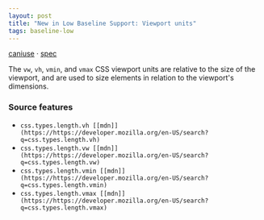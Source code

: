 ```yaml
---
layout: post
title: "New in Low Baseline Support: Viewport units"
tags: baseline-low
---
```


[caniuse](https://caniuse.com/?search=viewport-units) · [spec](https://drafts.csswg.org/css-values-4/#viewport-relative-lengths)

The `vw`, `vh`, `vmin`, and `vmax` CSS viewport units are relative to the size of the viewport, and are used to size elements in relation to the viewport's dimensions.

### Source features

- ``css.types.length.vh [[mdn]](https://https://developer.mozilla.org/en-US/search?q=css.types.length.vh)``
- ``css.types.length.vw [[mdn]](https://https://developer.mozilla.org/en-US/search?q=css.types.length.vw)``
- ``css.types.length.vmin [[mdn]](https://https://developer.mozilla.org/en-US/search?q=css.types.length.vmin)``
- ``css.types.length.vmax [[mdn]](https://https://developer.mozilla.org/en-US/search?q=css.types.length.vmax)``
